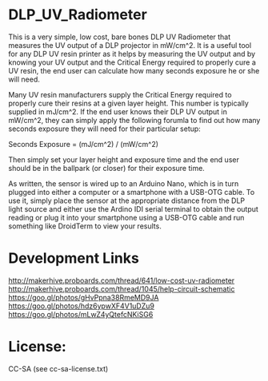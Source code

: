 # DLP_UV_Radiometer

This is a very simple, low cost, bare bones DLP UV Radiometer that measures the UV output of a DLP projector in mW/cm^2.  It is a useful tool for any DLP UV resin printer as it helps by measuring the UV output and by knowing your UV output and the Critical Energy required to properly cure a UV resin, the end user can calculate how many seconds exposure he or she will need.

Many UV resin manufacturers supply the Critical Energy required to properly cure their resins at a given layer height.  This number is typically supplied in mJ/cm^2.  If the end user knows their DLP UV output in mW/cm^2, they can simply apply the following forumla to find out how many seconds exposure they will need for their particular setup:

Seconds Exposure = (mJ/cm^2) / (mW/cm^2)

Then simply set your layer height and exposure time and the end user should be in the ballpark (or closer) for their exposure time.

As written, the sensor is wired up to an Arduino Nano, which is in turn plugged into either a computer or a smartphone with a USB-OTG cable.  To use it, simply place the sensor at the appropriate distance from the DLP light source and either use the Ardino IDI serial terminal to obtain the output reading or plug it into your smartphone using a USB-OTG cable and run something like DroidTerm to view your results.

# Development Links

http://makerhive.proboards.com/thread/641/low-cost-uv-radiometer
http://makerhive.proboards.com/thread/1045/help-circuit-schematic
https://goo.gl/photos/gHvPpna38RmeMD9JA
https://goo.gl/photos/hdz6ypwXF4V1uDZu9
https://goo.gl/photos/mLwZ4yQtefcNKiSG6


# License:

CC-SA (see cc-sa-license.txt)